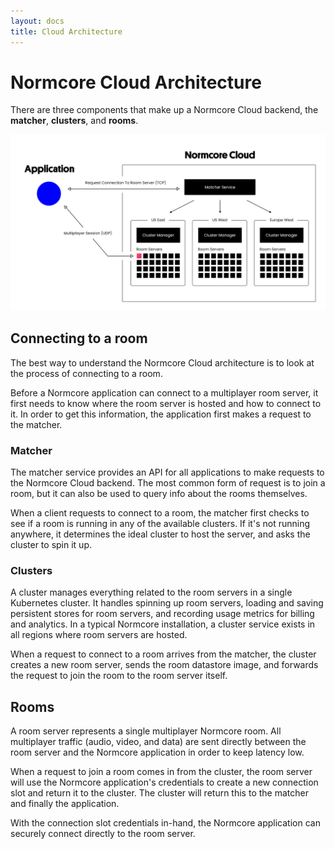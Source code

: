 ```yaml
---
layout: docs
title: Cloud Architecture
---
```

# Normcore Cloud Architecture
There are three components that make up a Normcore Cloud backend, the **matcher**, **clusters**, and **rooms**.

![](./cloud-architecture/architecture-diagram.png)

## Connecting to a room
The best way to understand the Normcore Cloud architecture is to look at the process of connecting to a room.

Before a Normcore application can connect to a multiplayer room server, it first needs to know where the room server is hosted and how to connect to it. In order to get this information, the application first makes a request to the matcher.

### Matcher
The matcher service provides an API for all applications to make requests to the Normcore Cloud backend. The most common form of request is to join a room, but it can also be used to query info about the rooms themselves.

When a client requests to connect to a room, the matcher first checks to see if a room is running in any of the available clusters. If it's not running anywhere, it determines the ideal cluster to host the server, and asks the cluster to spin it up.

### Clusters
A cluster manages everything related to the room servers in a single Kubernetes cluster. It handles spinning up room servers, loading and saving persistent stores for room servers, and recording usage metrics for billing and analytics. In a typical Normcore installation, a cluster service exists in all regions where room servers are hosted.

When a request to connect to a room arrives from the matcher, the cluster creates a new room server, sends the room datastore image, and forwards the request to join the room to the room server itself.

## Rooms
A room server represents a single multiplayer Normcore room. All multiplayer traffic (audio, video, and data) are sent directly between the room server and the Normcore application in order to keep latency low.

When a request to join a room comes in from the cluster, the room server will use the Normcore application's credentials to create a new connection slot and return it to the cluster. The cluster will return this to the matcher and finally the application.

With the connection slot credentials in-hand, the Normcore application can securely connect directly to the room server.
